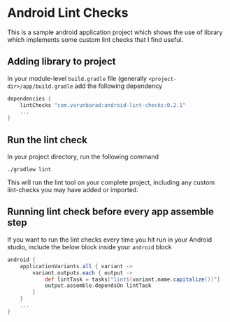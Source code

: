 # Android Lint Checks

This is a sample android application project which shows the use of library which implements some custom lint checks that I find useful.

## Adding library to project

In your module-level `build.gradle` file (generally `<project-dir>/app/build.gradle` add the following dependency

```groovy
dependencies {
    lintChecks "com.varunbarad:android-lint-checks:0.2.1"
    ...
}
```

## Run the lint check

In your project directory, run the following command

```shell
./gradlew lint
```

This will run the lint tool on your complete project, including any custom lint-checks you may have added or imported.

## Running lint check before every app assemble step

If you want to run the lint checks every time you hit run in your Android studio, include the below block inside your `android` block

```groovy
android {
    applicationVariants.all { variant ->
        variant.outputs.each { output ->
            def lintTask = tasks["lint${variant.name.capitalize()}"]
            output.assemble.dependsOn lintTask
        }
    }
    ...
}
```
